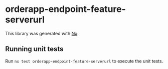 # orderapp-endpoint-feature-serverurl

This library was generated with [Nx](https://nx.dev).

## Running unit tests

Run `nx test orderapp-endpoint-feature-serverurl` to execute the unit tests.
